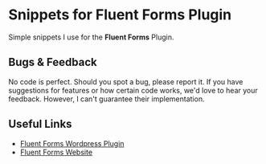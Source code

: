 # Snippets for Fluent Forms Plugin
Simple snippets I use for the **Fluent Forms** Plugin.

## Bugs & Feedback
No code is perfect. Should you spot a bug, please report it.
If you have suggestions for features or how certain code works, we'd love to hear your feedback. However, I can't guarantee their implementation.

## Useful Links
- [Fluent Forms Wordpress Plugin](https://wordpress.org/plugins/fluentform/)
- [Fluent Forms Website](https://fluentforms.com/)
